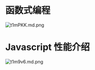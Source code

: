 
# 函数式编程
![t1mPKK.md.png](https://s1.ax1x.com/2020/05/31/t1mPKK.md.png)

# Javascript 性能介绍
![t1m9v6.md.png](https://s1.ax1x.com/2020/05/31/t1m9v6.md.png)
